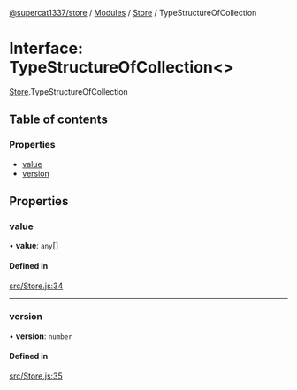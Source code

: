 [@supercat1337/store](../README.md) / [Modules](../modules.md) / [Store](../modules/Store.md) / TypeStructureOfCollection

# Interface: TypeStructureOfCollection\<\>

[Store](../modules/Store.md).TypeStructureOfCollection

## Table of contents

### Properties

- [value](Store.TypeStructureOfCollection.md#value)
- [version](Store.TypeStructureOfCollection.md#version)

## Properties

### value

• **value**: `any`[]

#### Defined in

[src/Store.js:34](https://github.com/supercat911/store/blob/944b5f4aac0b7be6f7fa9086b27740887eaf78cb/src/Store.js#L34)

___

### version

• **version**: `number`

#### Defined in

[src/Store.js:35](https://github.com/supercat911/store/blob/944b5f4aac0b7be6f7fa9086b27740887eaf78cb/src/Store.js#L35)
